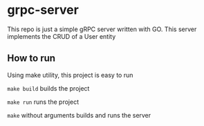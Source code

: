 # grpc-server

This repo is just a simple gRPC server written with GO. This server implements the CRUD of a User entity

## How to run
Using make utility, this project is easy to run

`make build` builds the project

`make run` runs the project

`make` without arguments builds and runs the server